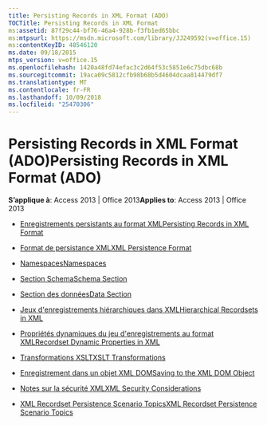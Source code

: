 ```yaml
---
title: Persisting Records in XML Format (ADO)
TOCTitle: Persisting Records in XML Format
ms:assetid: 87f29c44-bf76-46a4-928b-f3fb1ed65bbc
ms:mtpsurl: https://msdn.microsoft.com/library/JJ249592(v=office.15)
ms:contentKeyID: 48546120
ms.date: 09/18/2015
mtps_version: v=office.15
ms.openlocfilehash: 1420a48fd74efac3c2d64f53c5851e6c75dbc68b
ms.sourcegitcommit: 19aca09c5812cfb98b68b5d4604dcaa814479df7
ms.translationtype: MT
ms.contentlocale: fr-FR
ms.lasthandoff: 10/09/2018
ms.locfileid: "25470306"
---
```

# <a name="persisting-records-in-xml-format-ado"></a><span data-ttu-id="2b5ec-102">Persisting Records in XML Format (ADO)</span><span class="sxs-lookup"><span data-stu-id="2b5ec-102">Persisting Records in XML Format (ADO)</span></span>


<span data-ttu-id="2b5ec-103">**S’applique à**: Access 2013 | Office 2013</span><span class="sxs-lookup"><span data-stu-id="2b5ec-103">**Applies to**: Access 2013 | Office 2013</span></span>



  - [<span data-ttu-id="2b5ec-104">Enregistrements persistants au format XML</span><span class="sxs-lookup"><span data-stu-id="2b5ec-104">Persisting Records in XML Format</span></span>](persisting-records-in-xml-format.md)

  - [<span data-ttu-id="2b5ec-105">Format de persistance XML</span><span class="sxs-lookup"><span data-stu-id="2b5ec-105">XML Persistence Format</span></span>](xml-persistence-format.md)

  - [<span data-ttu-id="2b5ec-106">Namespaces</span><span class="sxs-lookup"><span data-stu-id="2b5ec-106">Namespaces</span></span>](namespaces.md)

  - [<span data-ttu-id="2b5ec-107">Section Schema</span><span class="sxs-lookup"><span data-stu-id="2b5ec-107">Schema Section</span></span>](schema-section.md)

  - [<span data-ttu-id="2b5ec-108">Section des données</span><span class="sxs-lookup"><span data-stu-id="2b5ec-108">Data Section</span></span>](data-section.md)

  - [<span data-ttu-id="2b5ec-109">Jeux d'enregistrements hiérarchiques dans XML</span><span class="sxs-lookup"><span data-stu-id="2b5ec-109">Hierarchical Recordsets in XML</span></span>](hierarchical-recordsets-in-xml.md)

  - [<span data-ttu-id="2b5ec-110">Propriétés dynamiques du jeu d'enregistrements au format XML</span><span class="sxs-lookup"><span data-stu-id="2b5ec-110">Recordset Dynamic Properties in XML</span></span>](recordset-dynamic-properties-in-xml.md)

  - [<span data-ttu-id="2b5ec-111">Transformations XSLT</span><span class="sxs-lookup"><span data-stu-id="2b5ec-111">XSLT Transformations</span></span>](xslt-transformations.md)

  - [<span data-ttu-id="2b5ec-112">Enregistrement dans un objet XML DOM</span><span class="sxs-lookup"><span data-stu-id="2b5ec-112">Saving to the XML DOM Object</span></span>](saving-to-the-xml-dom-object.md)

  - [<span data-ttu-id="2b5ec-113">Notes sur la sécurité XML</span><span class="sxs-lookup"><span data-stu-id="2b5ec-113">XML Security Considerations</span></span>](xml-security-considerations.md)

  - [<span data-ttu-id="2b5ec-114">XML Recordset Persistence Scenario Topics</span><span class="sxs-lookup"><span data-stu-id="2b5ec-114">XML Recordset Persistence Scenario Topics</span></span>](xml-recordset-persistence-scenario-topics.md)

